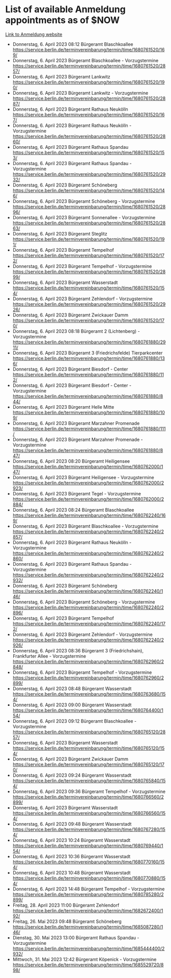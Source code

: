 # List of available Anmeldung appointments as of $NOW
[Link to Anmeldung website](https://service.berlin.de/terminvereinbarung/termin/tag.php?termin=1&anliegen[]=120686&dienstleisterlist=122210,122217,327316,122219,327312,122227,327314,122231,327346,122243,327348,122254,122252,329742,122260,329745,122262,329748,122271,327278,122273,327274,122277,327276,330436,122280,327294,122282,327290,122284,327292,122291,327270,122285,327266,122286,327264,122296,327268,150230,329760,122297,327286,122294,327284,122312,329763,122314,329775,122304,327330,122311,327334,122309,327332,317869,122281,327352,122279,329772,122283,122276,327324,122274,327326,122267,329766,122246,327318,122251,327320,122257,327322,122208,327298,122226,327300&herkunft=http%3A%2F%2Fservice.berlin.de%2Fdienstleistung%2F120686%2F)
- Donnerstag, 6. April 2023 08:12 Bürgeramt Blaschkoallee https://service.berlin.de/terminvereinbarung/termin/time/1680761520/169/
- Donnerstag, 6. April 2023  Bürgeramt Blaschkoallee - Vorzugstermine https://service.berlin.de/terminvereinbarung/termin/time/1680761520/2857/
- Donnerstag, 6. April 2023  Bürgeramt Lankwitz https://service.berlin.de/terminvereinbarung/termin/time/1680761520/190/
- Donnerstag, 6. April 2023  Bürgeramt Lankwitz - Vorzugstermine https://service.berlin.de/terminvereinbarung/termin/time/1680761520/2887/
- Donnerstag, 6. April 2023  Bürgeramt Rathaus Neukölln https://service.berlin.de/terminvereinbarung/termin/time/1680761520/167/
- Donnerstag, 6. April 2023  Bürgeramt Rathaus Neukölln - Vorzugstermine https://service.berlin.de/terminvereinbarung/termin/time/1680761520/2860/
- Donnerstag, 6. April 2023  Bürgeramt Rathaus Spandau https://service.berlin.de/terminvereinbarung/termin/time/1680761520/153/
- Donnerstag, 6. April 2023  Bürgeramt Rathaus Spandau - Vorzugstermine https://service.berlin.de/terminvereinbarung/termin/time/1680761520/2932/
- Donnerstag, 6. April 2023  Bürgeramt Schöneberg https://service.berlin.de/terminvereinbarung/termin/time/1680761520/146/
- Donnerstag, 6. April 2023  Bürgeramt Schöneberg - Vorzugstermine https://service.berlin.de/terminvereinbarung/termin/time/1680761520/2896/
- Donnerstag, 6. April 2023  Bürgeramt Sonnenallee - Vorzugstermine https://service.berlin.de/terminvereinbarung/termin/time/1680761520/2863/
- Donnerstag, 6. April 2023  Bürgeramt Steglitz https://service.berlin.de/terminvereinbarung/termin/time/1680761520/191/
- Donnerstag, 6. April 2023  Bürgeramt Tempelhof https://service.berlin.de/terminvereinbarung/termin/time/1680761520/172/
- Donnerstag, 6. April 2023  Bürgeramt Tempelhof - Vorzugstermine https://service.berlin.de/terminvereinbarung/termin/time/1680761520/2899/
- Donnerstag, 6. April 2023  Bürgeramt Wasserstadt https://service.berlin.de/terminvereinbarung/termin/time/1680761520/154/
- Donnerstag, 6. April 2023  Bürgeramt Zehlendorf - Vorzugstermine https://service.berlin.de/terminvereinbarung/termin/time/1680761520/2926/
- Donnerstag, 6. April 2023  Bürgeramt Zwickauer Damm https://service.berlin.de/terminvereinbarung/termin/time/1680761520/170/
- Donnerstag, 6. April 2023 08:18 Bürgeramt 2 (Lichtenberg) - Vorzugstermine https://service.berlin.de/terminvereinbarung/termin/time/1680761880/2911/
- Donnerstag, 6. April 2023  Bürgeramt 3 (Friedrichsfelde) Tierparkcenter https://service.berlin.de/terminvereinbarung/termin/time/1680761880/136/
- Donnerstag, 6. April 2023  Bürgeramt Biesdorf - Center https://service.berlin.de/terminvereinbarung/termin/time/1680761880/112/
- Donnerstag, 6. April 2023  Bürgeramt Biesdorf - Center - Vorzugstermine https://service.berlin.de/terminvereinbarung/termin/time/1680761880/844/
- Donnerstag, 6. April 2023  Bürgeramt Helle Mitte https://service.berlin.de/terminvereinbarung/termin/time/1680761880/109/
- Donnerstag, 6. April 2023  Bürgeramt Marzahner Promenade https://service.berlin.de/terminvereinbarung/termin/time/1680761880/111/
- Donnerstag, 6. April 2023  Bürgeramt Marzahner Promenade - Vorzugstermine https://service.berlin.de/terminvereinbarung/termin/time/1680761880/847/
- Donnerstag, 6. April 2023 08:20 Bürgeramt Heiligensee https://service.berlin.de/terminvereinbarung/termin/time/1680762000/147/
- Donnerstag, 6. April 2023  Bürgeramt Heiligensee - Vorzugstermine https://service.berlin.de/terminvereinbarung/termin/time/1680762000/2923/
- Donnerstag, 6. April 2023  Bürgeramt Tegel - Vorzugstermine https://service.berlin.de/terminvereinbarung/termin/time/1680762000/2884/
- Donnerstag, 6. April 2023 08:24 Bürgeramt Blaschkoallee https://service.berlin.de/terminvereinbarung/termin/time/1680762240/169/
- Donnerstag, 6. April 2023  Bürgeramt Blaschkoallee - Vorzugstermine https://service.berlin.de/terminvereinbarung/termin/time/1680762240/2857/
- Donnerstag, 6. April 2023  Bürgeramt Rathaus Neukölln - Vorzugstermine https://service.berlin.de/terminvereinbarung/termin/time/1680762240/2860/
- Donnerstag, 6. April 2023  Bürgeramt Rathaus Spandau - Vorzugstermine https://service.berlin.de/terminvereinbarung/termin/time/1680762240/2932/
- Donnerstag, 6. April 2023  Bürgeramt Schöneberg https://service.berlin.de/terminvereinbarung/termin/time/1680762240/146/
- Donnerstag, 6. April 2023  Bürgeramt Schöneberg - Vorzugstermine https://service.berlin.de/terminvereinbarung/termin/time/1680762240/2896/
- Donnerstag, 6. April 2023  Bürgeramt Tempelhof https://service.berlin.de/terminvereinbarung/termin/time/1680762240/172/
- Donnerstag, 6. April 2023  Bürgeramt Zehlendorf - Vorzugstermine https://service.berlin.de/terminvereinbarung/termin/time/1680762240/2926/
- Donnerstag, 6. April 2023 08:36 Bürgeramt 3 (Friedrichshain), Frankfurter Allee - Vorzugstermine https://service.berlin.de/terminvereinbarung/termin/time/1680762960/2848/
- Donnerstag, 6. April 2023  Bürgeramt Tempelhof - Vorzugstermine https://service.berlin.de/terminvereinbarung/termin/time/1680762960/2899/
- Donnerstag, 6. April 2023 08:48 Bürgeramt Wasserstadt https://service.berlin.de/terminvereinbarung/termin/time/1680763680/154/
- Donnerstag, 6. April 2023 09:00 Bürgeramt Wasserstadt https://service.berlin.de/terminvereinbarung/termin/time/1680764400/154/
- Donnerstag, 6. April 2023 09:12 Bürgeramt Blaschkoallee - Vorzugstermine https://service.berlin.de/terminvereinbarung/termin/time/1680765120/2857/
- Donnerstag, 6. April 2023  Bürgeramt Wasserstadt https://service.berlin.de/terminvereinbarung/termin/time/1680765120/154/
- Donnerstag, 6. April 2023  Bürgeramt Zwickauer Damm https://service.berlin.de/terminvereinbarung/termin/time/1680765120/170/
- Donnerstag, 6. April 2023 09:24 Bürgeramt Wasserstadt https://service.berlin.de/terminvereinbarung/termin/time/1680765840/154/
- Donnerstag, 6. April 2023 09:36 Bürgeramt Tempelhof - Vorzugstermine https://service.berlin.de/terminvereinbarung/termin/time/1680766560/2899/
- Donnerstag, 6. April 2023  Bürgeramt Wasserstadt https://service.berlin.de/terminvereinbarung/termin/time/1680766560/154/
- Donnerstag, 6. April 2023 09:48 Bürgeramt Wasserstadt https://service.berlin.de/terminvereinbarung/termin/time/1680767280/154/
- Donnerstag, 6. April 2023 10:24 Bürgeramt Wasserstadt https://service.berlin.de/terminvereinbarung/termin/time/1680769440/154/
- Donnerstag, 6. April 2023 10:36 Bürgeramt Wasserstadt https://service.berlin.de/terminvereinbarung/termin/time/1680770160/154/
- Donnerstag, 6. April 2023 10:48 Bürgeramt Wasserstadt https://service.berlin.de/terminvereinbarung/termin/time/1680770880/154/
- Donnerstag, 6. April 2023 14:48 Bürgeramt Tempelhof - Vorzugstermine https://service.berlin.de/terminvereinbarung/termin/time/1680785280/2899/
- Freitag, 28. April 2023 11:00 Bürgeramt Zehlendorf https://service.berlin.de/terminvereinbarung/termin/time/1682672400/192/
- Freitag, 26. Mai 2023 09:48 Bürgeramt Schöneberg https://service.berlin.de/terminvereinbarung/termin/time/1685087280/146/
- Dienstag, 30. Mai 2023 13:00 Bürgeramt Rathaus Spandau - Vorzugstermine https://service.berlin.de/terminvereinbarung/termin/time/1685444400/2932/
- Mittwoch, 31. Mai 2023 12:42 Bürgeramt Köpenick - Vorzugstermine https://service.berlin.de/terminvereinbarung/termin/time/1685529720/898/
